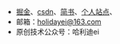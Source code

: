<!--
**holidayei/holidayei** is a ✨ _special_ ✨ repository because its `README.md` (this file) appears on your GitHub profile.

Here are some ideas to get you started:

- 🔭 I’m currently working on ...
- 🌱 I’m currently learning ...
- 👯 I’m looking to collaborate on ...
- 🤔 I’m looking for help with ...
- 💬 Ask me about ...
- 📫 How to reach me: ...
- 😄 Pronouns: ...
- ⚡ Fun fact: ...
-->
- [掘金](https://juejin.im/user/5cf727d3f265da1b934def5c/posts)、[csdn](https://blog.csdn.net/weixin_37390872)、[简书](https://www.jianshu.com/u/6c90fa53b0c3)、[个人站点](https://imholiday.cn/)、
- 邮箱：holidayei@163.com
- 原创技术公众号：哈利迪ei
